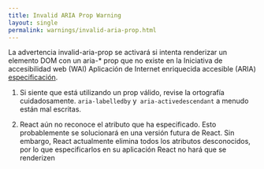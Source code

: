 ```yaml
---
title: Invalid ARIA Prop Warning
layout: single
permalink: warnings/invalid-aria-prop.html
---
```


La advertencia invalid-aria-prop se activará si intenta renderizar un elemento DOM con un aria-* prop que no existe en la Iniciativa de accesibilidad web (WAI) Aplicación de Internet enriquecida accesible (ARIA) [especificación](https://www.w3.org/TR/wai-aria-1.1/#states_and_properties).

1. Si siente que está utilizando un prop válido, revise la ortografía cuidadosamente. `aria-labelledby` y` aria-activedescendant` a menudo están mal escritas.

2. React aún no reconoce el atributo que ha especificado. Esto probablemente se solucionará en una versión futura de React. Sin embargo, React actualmente elimina todos los atributos desconocidos, por lo que especificarlos en su aplicación React no hará que se renderizen
